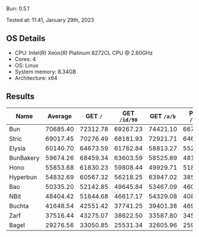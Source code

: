 Bun: 0.5.1

Tested at: 11:41, January 29th, 2023

## OS Details
- CPU: Intel(R) Xeon(R) Platinum 8272CL CPU @ 2.60GHz
- Cores: 4
- OS: Linux
- System memory: 8.34GB
- Architecture: x64

## Results
| Name | Average | GET `/` | GET `/id/90` | GET `/a/b` | POST `/json` |
| --- | --- | --- | --- | --- | --- | 
| Bun | 70685.40 | 72312.78 | 69267.23 | 74421.10 | 66740.51 |
| Stric | 69017.45 | 70276.49 | 68181.93 | 72921.71 | 64689.67 |
| Elysia | 60140.70 | 64673.59 | 61782.84 | 58813.27 | 55293.12 |
| BunBakery | 59674.26 | 68459.34 | 63603.59 | 58525.89 | 48108.23 |
| Hono | 55853.68 | 61830.23 | 59808.44 | 49929.71 | 51846.33 |
| Hyperbun | 54832.69 | 60567.32 | 56218.25 | 63947.02 | 38598.19 |
| Bao | 50335.20 | 52142.85 | 49645.84 | 53467.09 | 46085.03 |
| NBit | 48404.42 | 51844.68 | 46617.17 | 54329.08 | 40826.74 |
| Buchta | 41648.54 | 42551.42 | 37741.25 | 39401.38 | 46900.10 |
| Zarf | 37516.44 | 43275.07 | 38622.50 | 33587.80 | 34580.37 |
| Bagel | 29276.56 | 33050.85 | 25531.34 | 32605.96 | 25918.07 |